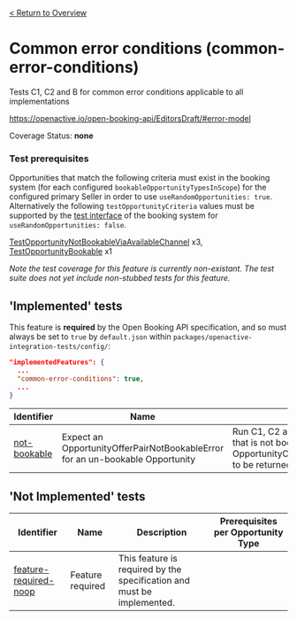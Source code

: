 [< Return to Overview](../../README.md)
# Common error conditions (common-error-conditions)

Tests C1, C2 and B for common error conditions applicable to all implementations


https://openactive.io/open-booking-api/EditorsDraft/#error-model

Coverage Status: **none**
### Test prerequisites
Opportunities that match the following criteria must exist in the booking system (for each configured `bookableOpportunityTypesInScope`) for the configured primary Seller in order to use `useRandomOpportunities: true`. Alternatively the following `testOpportunityCriteria` values must be supported by the [test interface](https://openactive.io/test-interface/) of the booking system for `useRandomOpportunities: false`.

[TestOpportunityNotBookableViaAvailableChannel](https://openactive.io/test-interface#TestOpportunityNotBookableViaAvailableChannel) x3, [TestOpportunityBookable](https://openactive.io/test-interface#TestOpportunityBookable) x1

*Note the test coverage for this feature is currently non-existant. The test suite does not yet include non-stubbed tests for this feature.*


## 'Implemented' tests

This feature is **required** by the Open Booking API specification, and so must always be set to `true` by `default.json` within `packages/openactive-integration-tests/config/`:

```json
"implementedFeatures": {
  ...
  "common-error-conditions": true,
  ...
}
```

| Identifier | Name | Description | Prerequisites per Opportunity Type |
|------------|------|-------------|---------------|
| [not-bookable](./implemented/not-bookable-test.js) | Expect an OpportunityOfferPairNotBookableError for an un-bookable Opportunity | Run C1, C2 and B for an opportunity that is not bookable, expecting an OpportunityOfferPairNotBookableError to be returned | [TestOpportunityNotBookableViaAvailableChannel](https://openactive.io/test-interface#TestOpportunityNotBookableViaAvailableChannel) x3, [TestOpportunityBookable](https://openactive.io/test-interface#TestOpportunityBookable) x1 |



## 'Not Implemented' tests


| Identifier | Name | Description | Prerequisites per Opportunity Type |
|------------|------|-------------|---------------|
| [feature-required-noop](./not-implemented/feature-required-noop-test.js) | Feature required | This feature is required by the specification and must be implemented. |  |
